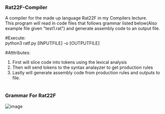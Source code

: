 ### Rat22F-Compiler  
A compiler for the made up language Rat22F in my Compilers lecture.  
This program will read in code files that follows grammar listed below(Also example file given "test1.rat") and generate assembly code to an output file.  

#Execute:  
python3 ratf.py [INPUTFILE] -o [OUTPUTFILE]  

#Atttributes:
1. First will slice code into tokens using the lexical analysis  
2. Then will send tokens to the syntax analayzer to get production rules  
3. Lastly will generate assembly code from production rules and outputs to file.  
#

### Grammar For Rat22F

![image](https://user-images.githubusercontent.com/82180479/208268855-d9fda511-a648-48fa-98c0-adf55f006fa0.png)



#
